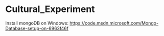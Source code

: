 # Cultural_Experiment

Install mongoDB on Windows: https://code.msdn.microsoft.com/Mongo-Database-setup-on-6963f46f 
